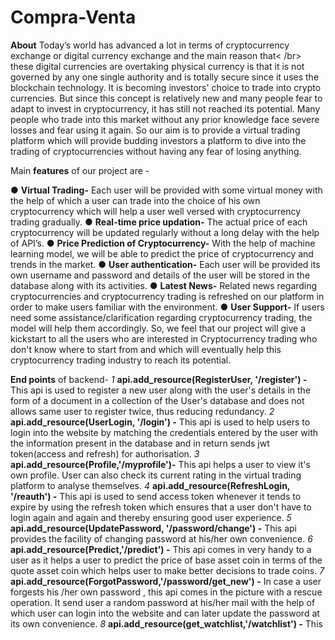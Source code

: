 # Compra-Venta

**About**
Today’s world has advanced a lot in terms of cryptocurrency exchange or digital currency exchange and the main reason that< /br> these digital currencies are overtaking physical currency is that it is not governed by any one single authority and is totally secure since it uses the blockchain technology. It is becoming investors' choice to
trade into crypto currencies. But since this concept is relatively new and many people fear to adapt to invest in cryptocurrency, it has still not reached its potential. Many people who trade into this market without any prior knowledge face severe losses and fear using it again. So our aim is to provide a virtual trading platform which will provide budding investors a platform to dive into the trading of cryptocurrencies without having any fear of losing anything.

Main **features** of our project are -

● **Virtual Trading-** Each user will be provided with some virtual money with the help of which a user can trade into the choice of his own cryptocurrency which will help a user well versed with cryptocurrency trading gradually.
● **Real-time price updation-** The actual price of each cryptocurrency will be updated regularly without a long delay with the help of API’s.
● **Price Prediction of Cryptocurrency-** With the help of machine learning model, we will be able to predict the price of cryptocurrency and trends in the market.
● **User authentication-** Each user will be provided its own username and password and details of the user will be stored in the database along with its activities.
● **Latest News-** Related news regarding cryptocurrencies and cryptocurrency trading is refreshed on our platform in order to make users familiar with the environment.
● **User Support-** If users need some assistance/clarification regarding cryptocurrency trading, the model will help them accordingly.
So, we feel that our project will give a kickstart to all the users who are interested in Cryptocurrency trading who don't know where to start from and which will eventually help this cryptocurrency trading industry to reach its potential.

**End points** of backend-
*1* **api.add_resource(RegisterUser, '/register') -** This api is used to register a new user along with the user's details in the form of a document in a collection of the User's database and does not allows same user to register twice, thus reducing redundancy.
*2* **api.add_resource(UserLogin, '/login') -** This api is used to help users to login into the website by matching the credentials entered by the user with the information present in the database and in return sends jwt token(access and refresh) for authorisation.
*3* **api.add_resource(Profile,'/myprofile')-** This api helps a user to view it's own profile. User can also check its current rating in the virtual trading platform to analyse themselves.
*4* **api.add_resource(RefreshLogin, '/reauth') -** This api is used to send access token whenever it tends to expire by using the refresh token which ensures that a user don't have to login again and again and thereby ensuring good user experience.
*5* **api.add_resource(UpdatePassword, '/password/change') -** This api provides the facility of changing password at his/her own convenience.
*6* **api.add_resource(Predict,'/predict') -** This api comes in very handy to a user as it helps a user to predict the price of base asset coin in terms of the quote asset coin which helps user to make better decisions to trade coins.
*7* **api.add_resource(ForgotPassword,'/password/get_new') -** In case a user forgests his /her own password , this api comes in the picture with a rescue operation. It send user a random password at his/her mail with the help of which user can login into the website and can later update the password at its own convenience.
*8* **api.add_resource(get_watchlist,'/watchlist') -** This 



